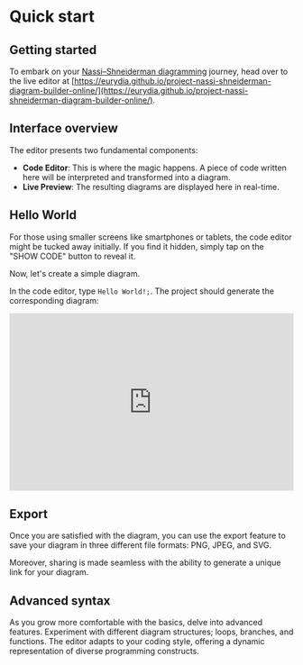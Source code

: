 # Quick start

## Getting started

To embark on your [Nassi–Shneiderman diagramming](https://en.wikipedia.org/wiki/Nassi%E2%80%93Shneiderman_diagram) journey, head over to the live editor at [https://eurydia.github.io/project-nassi-shneiderman-diagram-builder-online/](https://eurydia.github.io/project-nassi-shneiderman-diagram-builder-online/).

## Interface overview

The editor presents two fundamental components:

- **Code Editor**: This is where the magic happens. A piece of code written here will be interpreted and transformed into a diagram.
- **Live Preview**: The resulting diagrams are displayed here in real-time.

## Hello World

For those using smaller screens like smartphones or tablets, the code editor might be tucked away initially.
If you find it hidden, simply tap on the "SHOW CODE" button to reveal it.

Now, let's create a simple diagram.

In the code editor, type `Hello World!;`.
The project should generate the corresponding diagram:

<iframe width="100%" style="aspect-ratio: 16/10; border:none;" loading="lazy" src="https://eurydia.github.io/project-nassi-shneiderman-diagram-builder-online/?preview=true&content=Hello+World%21%3B"></iframe>

## Export

Once you are satisfied with the diagram, you can use the export feature to save your diagram in three different file formats: PNG, JPEG, and SVG.

Moreover, sharing is made seamless with the ability to generate a unique link for your diagram.

## Advanced syntax

As you grow more comfortable with the basics, delve into advanced features.
Experiment with different diagram structures; loops, branches, and functions.
The editor adapts to your coding style, offering a dynamic representation of diverse programming constructs.
